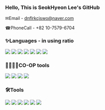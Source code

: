 ### Hello, This is SeokHyeon Lee's GitHub

✉Email - dnflrkcjswo@naver.com

☎PhoneCall - +82 10-7579-6704

### **✨Languages** - in using ratio

<img src="https://img.shields.io/badge/C-239128?style=plastic&logo=csharp&logoColor=FFFFFF"/></a>
<img src="https://img.shields.io/badge/PYTHON-3776AB?style=plastic&logo=python&logoColor=FFFFFF"/></a>
<img src="https://img.shields.io/badge/C++-00599C?style=plastic&logo=cplusplus&logoColor=FFFFFF"/></a>
<img src="https://img.shields.io/badge/C-A8B9CC?style=plastic&logo=C&logoColor=FFFFFF"/></a>
<img src="https://img.shields.io/badge/JAVA-FFFFFF?style=plastic&logo=OpenJDK&logoColor=000AFF"/></a>
<img src="https://img.shields.io/badge/JavaScript-F7DF1F?style=plastic&logo=javascript&logoColor=FFFFFF"/></a>
<img src="https://img.shields.io/badge/HTML5-E34F26?style=plastic&logo=Html5&logoColor=FFFFFF"/></a>

### **👨‍👩‍👧‍👦CO-OP tools**

<img src="https://img.shields.io/badge/GitHub-181717?style=plastic&logo=GitHub&logoColor=FFFFFF"/></a>
<img src="https://img.shields.io/badge/GitLab-FC6D26?style=plastic&logo=GitLab&logoColor=FFFFFF"/></a>
<img src="https://img.shields.io/badge/Slack-4A154B?style=plastic&logo=Slack&logoColor=FFFFFF"/></a>
<img src="https://img.shields.io/badge/Jira-0052CC?style=plastic&logo=Jira&logoColor=FFFFFF"/></a>

### **🛠Tools**
<img src="https://img.shields.io/badge/Unity-000000?style=plastic&logo=Unity&logoColor=FFFFFF"/></a>
<img src="https://img.shields.io/badge/Unreal Engine-0E1128?style=plastic&logo=unrealengine&logoColor=FFFFFF"/></a>
<img src="https://img.shields.io/badge/VisualStudio-5C2D91?style=plastic&logo=visualstudio&logoColor=FFFFFF"/></a>
<img src="https://img.shields.io/badge/VisualStudioCode-007ACC?style=plastic&logo=visualstudiocode&logoColor=FFFFFF"/></a>
<img src="https://img.shields.io/badge/Ubuntu-E95428?style=plastic&logo=ubuntu&logoColor=FFFFFF"/></a>
<img src="https://img.shields.io/badge/VMware-607078?style=plastic&logo=vmware&logoColor=FFFFFF"/></a>


<!--
**Seok6704/Seok6704** is a ✨ _special_ ✨ repository because its `README.md` (this file) appears on your GitHub profile.

Here are some ideas to get you started:

- 🔭 I’m currently working on ...
- 🌱 I’m currently learning ...
- 👯 I’m looking to collaborate on ...
- 🤔 I’m looking for help with ...
- 💬 Ask me about ...
- 📫 How to reach me: ...
- 😄 Pronouns: ...
- ⚡ Fun fact: ...
-->
